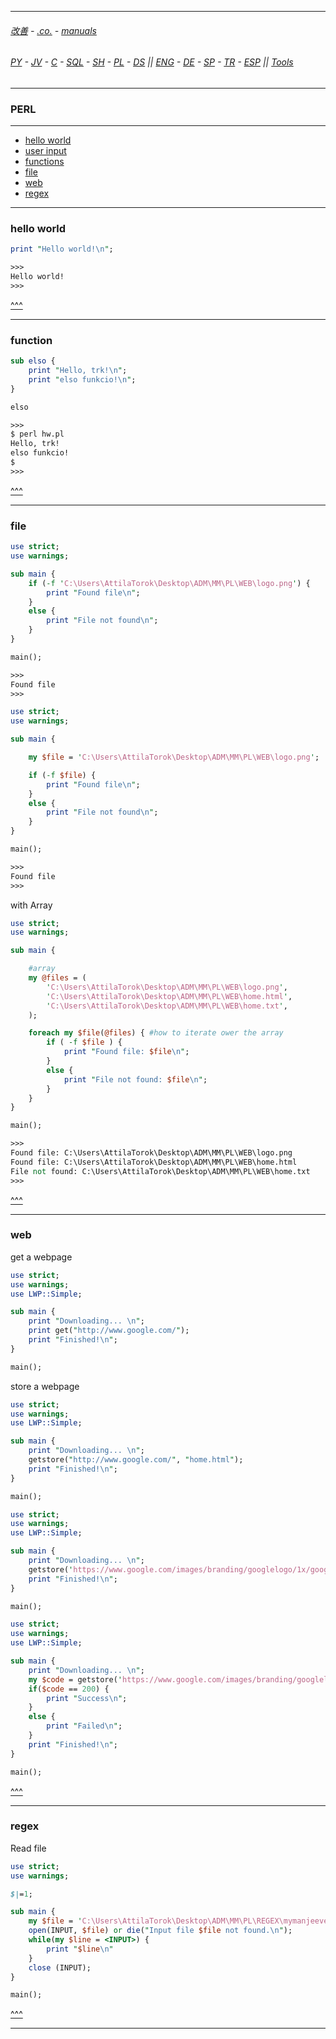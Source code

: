 
---

###### [改善](https://github.com/ttltrk/0C/blob/master/README.MD) - [.co.](https://github.com/ttltrk/PRG/blob/master/CODING.MD) - [manuals](https://github.com/ttltrk/PRG/blob/master/MAN.MD)

###### [PY](https://github.com/ttltrk/PRG/blob/master/PY/DOC/PYF/PYF.MD) - [JV](https://github.com/ttltrk/PRG/blob/master/JAVA/JAVA.MD) - [C](https://github.com/ttltrk/PRG/blob/master/C/C.MD) - [SQL](https://github.com/ttltrk/DB/blob/master/SQL/DOC/OSM/OSQLM/SQLM/SQLM.MD) - [SH](https://github.com/ttltrk/ELSE/blob/master/M/UX/UX.MD) - [PL](https://github.com/ttltrk/PRG/blob/master/PERL/PL.MD) - [DS](https://github.com/ttltrk/ELSE/blob/master/DATA/DS/DS.MD) || [ENG](https://github.com/ttltrk/ELSE/blob/master/LAN/ENG/LE.MD) - [DE](https://github.com/ttltrk/ELSE/blob/master/LAN/GER/DUO_GER.MD) - [SP](https://github.com/ttltrk/ELSE/blob/master/LAN/SP/SP.MD) - [TR](https://github.com/ttltrk/ELSE/blob/master/LAN/TR/TR.MD) - [ESP](https://github.com/ttltrk/ELSE/blob/master/LAN/ESP/ESP.MD) || [Tools](https://github.com/ttltrk/ELSE/blob/master/M/TOOLS/TOOLS.MD)

---

<h3 id='^'>PERL</h3>

---

* <a href='#hw'>hello world</a></br>
* <a href='#userinput'>user input</a></br>
* <a href='#functions'>functions</a></br>
* <a href='#file'>file</a></br>
* <a href='#web'>web</a></br>
* <a href='#regex'>regex</a></br>

---

<h3 id='hw'>hello world</h3>

```pl
print "Hello world!\n";

>>>
Hello world!
>>>
```

<a href='#^'>^^^</a>

---

<h3 id='function'>function</h3>

```pl
sub elso {
	print "Hello, trk!\n";
	print "elso funkcio!\n";
}

elso

>>>
$ perl hw.pl
Hello, trk!
elso funkcio!
$
>>>
```

<a href='#^'>^^^</a>

---

<h3 id='file'>file</h3>

```perl
use strict;
use warnings;

sub main {
    if (-f 'C:\Users\AttilaTorok\Desktop\ADM\MM\PL\WEB\logo.png') {
        print "Found file\n";
    }
    else {
        print "File not found\n";
    }
}

main();

>>>
Found file
>>>
```

```perl
use strict;
use warnings;

sub main {

    my $file = 'C:\Users\AttilaTorok\Desktop\ADM\MM\PL\WEB\logo.png';

    if (-f $file) {
        print "Found file\n";
    }
    else {
        print "File not found\n";
    }
}

main();

>>>
Found file
>>>
```

with Array

```perl
use strict;
use warnings;

sub main {

    #array
    my @files = (
        'C:\Users\AttilaTorok\Desktop\ADM\MM\PL\WEB\logo.png',
        'C:\Users\AttilaTorok\Desktop\ADM\MM\PL\WEB\home.html',
        'C:\Users\AttilaTorok\Desktop\ADM\MM\PL\WEB\home.txt',
    );

    foreach my $file(@files) { #how to iterate ower the array
        if ( -f $file ) {
            print "Found file: $file\n";
        }
        else {
            print "File not found: $file\n";
        }
    }
}

main();

>>>
Found file: C:\Users\AttilaTorok\Desktop\ADM\MM\PL\WEB\logo.png
Found file: C:\Users\AttilaTorok\Desktop\ADM\MM\PL\WEB\home.html
File not found: C:\Users\AttilaTorok\Desktop\ADM\MM\PL\WEB\home.txt
>>>
```

<a href='#^'>^^^</a>

---

<h3 id='web'>web</h3>

get a webpage

```perl
use strict;
use warnings;
use LWP::Simple;

sub main {
    print "Downloading... \n";
    print get("http://www.google.com/");
    print "Finished!\n";
}

main();
```

store a webpage

```perl
use strict;
use warnings;
use LWP::Simple;

sub main {
    print "Downloading... \n";
    getstore("http://www.google.com/", "home.html");
    print "Finished!\n";
}

main();
```

```perl
use strict;
use warnings;
use LWP::Simple;

sub main {
    print "Downloading... \n";
    getstore('https://www.google.com/images/branding/googlelogo/1x/googlelogo_color_272x92dp.png', 'logo.png');
    print "Finished!\n";
}

main();
```

```perl
use strict;
use warnings;
use LWP::Simple;

sub main {
    print "Downloading... \n";
    my $code = getstore('https://www.google.com/images/branding/googlelogo/1x/googlelogo_color_272x92dp.png', 'logo.png');
    if($code == 200) {
        print "Success\n";
    }
    else {
        print "Failed\n";
    }
    print "Finished!\n";
}

main();
```

<a href='#^'>^^^</a>

---

<h3 id='regex'>regex</h3>

Read file

```perl
use strict;
use warnings;

$|=1;

sub main {
    my $file = 'C:\Users\AttilaTorok\Desktop\ADM\MM\PL\REGEX\mymanjeeves.txt';
    open(INPUT, $file) or die("Input file $file not found.\n");
    while(my $line = <INPUT>) {
        print "$line\n"
    }
    close (INPUT);
}

main();
```

<a href='#^'>^^^</a>

---

